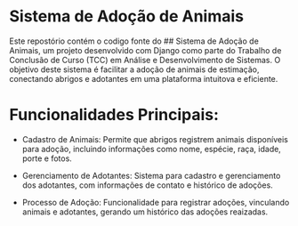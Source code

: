 # Sistema de Adoção de Animais

Este repostório contém o codigo fonte do ## Sistema de Adoção de Animais, um projeto desenvolvido com Django como parte do Trabalho de Conclusão de Curso (TCC) em Análise e Desenvolvimento de Sistemas. O objetivo deste sistema é facilitar a adoção de animais de estimação, conectando abrigos e adotantes em uma plataforma intuitova e eficiente.

# Funcionalidades Principais:

* Cadastro de Animais: Permite que abrigos registrem animais disponíveis para adoção, incluindo informações como nome, espécie, raça, idade, porte e fotos.

* Gerenciamento de Adotantes: Sistema para cadastro e gerenciamento dos adotantes, com informações de contato e histórico de adoções.

* Processo de Adoção: Funcionalidade para registrar adoções, vinculando animais e adotantes, gerando um histórico das adoções reaizadas.
